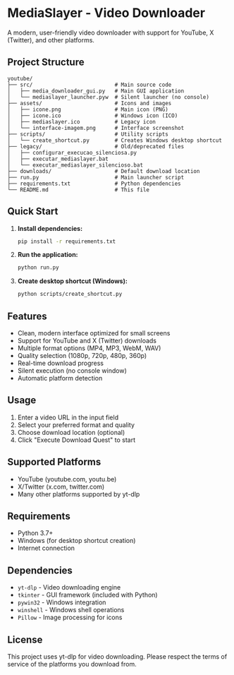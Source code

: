 # MediaSlayer - Video Downloader

A modern, user-friendly video downloader with support for YouTube, X (Twitter), and other platforms.

## Project Structure

```
youtube/
├── src/                          # Main source code
│   ├── media_downloader_gui.py   # Main GUI application
│   └── mediaslayer_launcher.pyw  # Silent launcher (no console)
├── assets/                       # Icons and images
│   ├── icone.png                 # Main icon (PNG)
│   ├── icone.ico                 # Windows icon (ICO)
│   ├── mediaslayer.ico           # Legacy icon
│   └── interface-imagem.png      # Interface screenshot
├── scripts/                      # Utility scripts
│   └── create_shortcut.py        # Creates Windows desktop shortcut
├── legacy/                       # Old/deprecated files
│   ├── configurar_execucao_silenciosa.py
│   ├── executar_mediaslayer.bat
│   └── executar_mediaslayer_silencioso.bat
├── downloads/                    # Default download location
├── run.py                        # Main launcher script
├── requirements.txt              # Python dependencies
└── README.md                     # This file
```

## Quick Start

1. **Install dependencies:**
   ```bash
   pip install -r requirements.txt
   ```

2. **Run the application:**
   ```bash
   python run.py
   ```

3. **Create desktop shortcut (Windows):**
   ```bash
   python scripts/create_shortcut.py
   ```

## Features

- Clean, modern interface optimized for small screens
- Support for YouTube and X (Twitter) downloads
- Multiple format options (MP4, MP3, WebM, WAV)
- Quality selection (1080p, 720p, 480p, 360p)
- Real-time download progress
- Silent execution (no console window)
- Automatic platform detection

## Usage

1. Enter a video URL in the input field
2. Select your preferred format and quality
3. Choose download location (optional)
4. Click "Execute Download Quest" to start

## Supported Platforms

- YouTube (youtube.com, youtu.be)
- X/Twitter (x.com, twitter.com)
- Many other platforms supported by yt-dlp

## Requirements

- Python 3.7+
- Windows (for desktop shortcut creation)
- Internet connection

## Dependencies

- `yt-dlp` - Video downloading engine
- `tkinter` - GUI framework (included with Python)
- `pywin32` - Windows integration
- `winshell` - Windows shell operations
- `Pillow` - Image processing for icons

## License

This project uses yt-dlp for video downloading. Please respect the terms of service of the platforms you download from. 